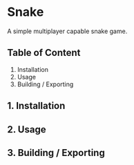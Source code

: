 # Snake

A simple multiplayer capable snake game. 

## Table of Content
1. Installation
2. Usage
3. Building / Exporting

## 1. Installation

## 2. Usage

## 3. Building / Exporting